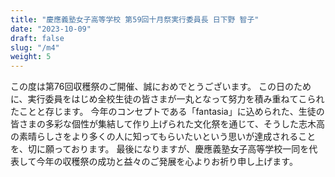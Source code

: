 ```yaml
---
title: "慶應義塾女子高等学校 第59回十月祭実行委員長 日下野 智子"
date: "2023-10-09"
draft: false
slug: "/m4"
weight: 5
---
```

この度は第76回収穫祭のご開催、誠におめでとうございます。
                    この日のために、実行委員をはじめ全校生徒の皆さまが一丸となって努力を積み重ねてこられたことと存じます。
                    今年のコンセプトである「fantasia」に込められた、生徒の皆さまの多彩な個性が集結して作り上げられた文化祭を通じて、そうした志木高の素晴らしさをより多くの人に知ってもらいたいという思いが達成されることを、切に願っております。
                    最後になりますが、慶應義塾女子高等学校一同を代表して今年の収穫祭の成功と益々のご発展を心よりお祈り申し上げます。
                    
